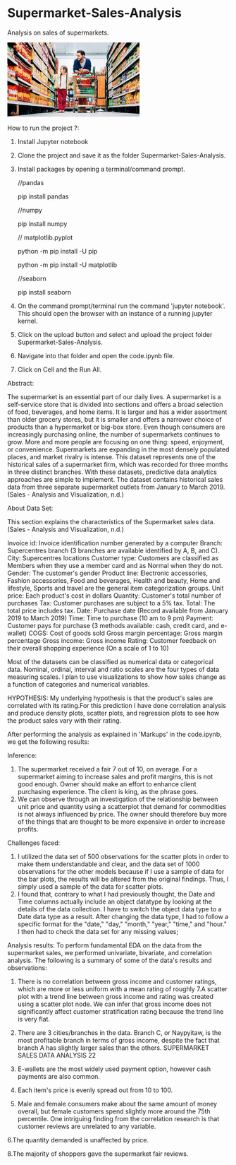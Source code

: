 # Supermarket-Sales-Analysis
 Analysis on sales of supermarkets.

 ![Alt text](images.jpeg)


How to run the project ?:

1. Install Jupyter notebook
2. Clone the project and save it as the folder Supermarket-Sales-Analysis.
2. Install packages by opening a terminal/command prompt.
    
    //pandas
    
    pip install pandas

    //numpy
    
    pip install numpy

    // matplotlib.pyplot
    
    python -m pip install -U pip 
    
    python -m pip install -U matplotlib

    //seaborn
    
    pip install seaborn

3. On the command prompt/terminal run the command 'jupyter notebook'. This should open the browser with an instance of a running jupyter kernel.
4. Click on the upload button and select and upload the project folder Supermarket-Sales-Analysis.
5. Navigate into that folder and open the code.ipynb file.
6. Click on Cell and the Run All.

Abstract:

The supermarket is an essential part of our daily lives. A supermarket is a self-service store that is divided into sections and offers a broad selection of food, beverages, and home items. It is larger and has a wider assortment than older grocery stores, but it is smaller and offers a narrower choice of products than a hypermarket or big-box store. Even though consumers are increasingly purchasing online, the number of supermarkets continues to grow. More and more people are focusing on one thing: speed, enjoyment, or convenience. Supermarkets are expanding in the most densely populated places, and market rivalry is intense. This dataset represents one of the historical sales of a supermarket firm, which was recorded for three months in three distinct branches. With these datasets, predictive data analytics approaches are simple to implement. The dataset contains historical sales data from three separate supermarket outlets from January to March 2019. (Sales - Analysis and Visualization, n.d.)


About Data Set:

This section explains the characteristics of the Supermarket sales data. (Sales - Analysis and Visualization, n.d.)

Invoice id: Invoice identification number generated by a computer
Branch: Supercentres branch (3 branches are available identified by A, B, and C).
City: Supercentres locations
Customer type: Customers are classified as Members when they use a member card and as Normal when they do not.
Gender: The customer's gender
Product line: Electronic accessories, Fashion accessories, Food and beverages, Health and
beauty, Home and lifestyle, Sports and travel are the general item categorization groups. Unit price: Each product's cost in dollars
Quantity: Customer's total number of purchases
Tax: Customer purchases are subject to a 5% tax.
Total: The total price includes tax.
Date: Purchase date (Record available from January 2019 to March 2019)
Time: Time to purchase (10 am to 9 pm)
Payment: Customer pays for purchase (3 methods available: cash, credit card, and e-wallet) COGS: Cost of goods sold
Gross margin percentage: Gross margin percentage
Gross income: Gross income
Rating: Customer feedback on their overall shopping experience (On a scale of 1 to 10)

Most of the datasets can be classified as numerical data or categorical data. Nominal, ordinal, interval and ratio scales are the four types of data measuring scales. I plan to use visualizations to show how sales change as a function of categories and numerical variables.

HYPOTHESIS:
My underlying hypothesis is that the product's sales are correlated with its rating.For this prediction I have done correlation analysis and produce density plots, scatter plots, and regression plots to see how the product sales vary with their rating.


After performing the analysis as explained in 'Markups' in the code.ipynb, we get the following results:

Inference:
1. The supermarket received a fair 7 out of 10, on average. For a supermarket aiming to increase sales and profit margins, this is not good enough. Owner should make an effort to enhance client purchasing experience. The client is king, as the phrase goes.
2. We can observe through an investigation of the relationship between unit price and quantity using a scatterplot that demand for commodities is not always influenced by price. The owner should therefore buy more of the things that are thought to be more expensive in order to increase profits.


Challenges faced:
1. I utilized the data set of 500 observations for the scatter plots in order to make them understandable and clear, and the data set of 1000 observations for the other models because if I use a sample of data for the bar plots, the results will be altered from the original findings. Thus, I simply used a sample of the data for scatter plots.
2. I found that, contrary to what I had previously thought, the Date and Time columns actually include an object datatype by looking at the details of the data collection. I have to switch the object data type to a Date data type as a result. After changing the data type, I had to follow a specific format for the "date," "day," "month," "year," "time," and "hour." I then had to check the data set for any missing values;



Analysis results:
To perform fundamental EDA on the data from the supermarket sales, we performed univariate, bivariate, and correlation analysis.
The following is a summary of some of the data's results and observations:

1. There is no correlation between gross income and customer ratings, which are more or less uniform with a mean rating of roughly 7.A scatter plot with a trend line between gross income and rating was created using a scatter plot node. We can infer that gross income does not significantly affect customer stratification rating because the trend line is very flat.

2. There are 3 cities/branches in the data. Branch C, or Naypyitaw, is the most profitable branch in terms of gross income, despite the fact that branch A has slightly larger sales than the others.
SUPERMARKET SALES DATA ANALYSIS 22

3. E-wallets are the most widely used payment option, however cash payments are also common.

4. Each item's price is evenly spread out from 10 to 100.

5. Male and female consumers make about the same amount of money overall, but female customers spend slightly more around the 75th percentile.
One intriguing finding from the correlation research is that customer reviews are unrelated to any variable.

6.The quantity demanded is unaffected by price.

8.The majority of shoppers gave the supermarket fair reviews.
